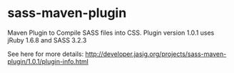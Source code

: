 sass-maven-plugin
=================

Maven Plugin to Compile SASS files into CSS. Plugin version 1.0.1 uses jRuby 1.6.8 and SASS 3.2.3

See here for more details: http://developer.jasig.org/projects/sass-maven-plugin/1.0.1/plugin-info.html